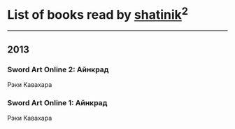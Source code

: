 # List of books read by [shatinik](http://vk.com/id38632470)<sup>2</sup>
---

## 2013

### Sword Art Online 2: Айнкрад
Рэки Кавахара


### Sword Art Online 1: Айнкрад
Рэки Кавахара



